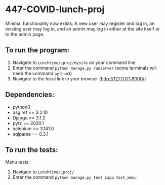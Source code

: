 # 447-COVID-lunch-proj

Minimal functionality now exists. A new user may register and log in, an existing user may log in, and an admin may log in either at the site itself or to the admin page.

## To run the program:
1. Navigate to `Lunchtime/Lproj/mysite` on your command line
2. Enter the command `python manage.py runserver` (some terminals will need the command `python3`)
3. Navigate to the local link in your browser (http://127.0.0.1:8000/)

## Dependencies:
- python3
- asgiref == 3.2.10
- Django == 3.1.2
- pytz == 2020.1
- selenium == 3.141.0
- sqlparse == 0.3.1

## To run the tests:
Menu tests:
1. Navigate to `Lunchtime/Lproj/`
2. Enter the command `python manage.py test Lapp.test_menu`
